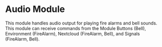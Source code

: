 # Audio Module

This module handles audio output for playing fire alarms and bell sounds.
This module can receive commands from the Module Buttons (Bell), Environment (FireAlarm), Nextcloud (FireAlarm, Bell), and Signals (FireAlarm, Bell).
